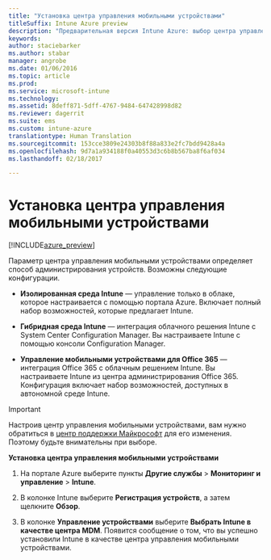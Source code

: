 ```yaml
---
title: "Установка центра управления мобильными устройствами"
titleSuffix: Intune Azure preview
description: "Предварительная версия Intune Azure: выбор центра управления мобильными устройствами в Intune. "
keywords: 
author: staciebarker
ms.author: stabar
manager: angrobe
ms.date: 01/06/2016
ms.topic: article
ms.prod: 
ms.service: microsoft-intune
ms.technology: 
ms.assetid: 8deff871-5dff-4767-9484-647428998d82
ms.reviewer: dagerrit
ms.suite: ems
ms.custom: intune-azure
translationtype: Human Translation
ms.sourcegitcommit: 153cce3809e24303b8f88a833e2fc7bdd9428a4a
ms.openlocfilehash: 9d7a1a934188f0a40553d3c6b8b567ba8f6af034
ms.lasthandoff: 02/18/2017

---
```


# <a name="set-the-mobile-device-management-authority"></a>Установка центра управления мобильными устройствами 

[!INCLUDE[azure_preview](../includes/azure_preview.md)]

Параметр центра управления мобильными устройствами определяет способ администрирования устройств. Возможны следующие конфигурации.

- **Изолированная среда Intune** — управление только в облаке, которое настраивается с помощью портала Azure. Включает полный набор возможностей, которые предлагает Intune.

- **Гибридная среда Intune** — интеграция облачного решения Intune с System Center Configuration Manager. Вы настраиваете Intune с помощью консоли Configuration Manager.

- **Управление мобильными устройствами для Office 365** — интеграция Office 365 с облачным решением Intune. Вы настраиваете Intune из центра администрирования Office 365. Конфигурация включает набор возможностей, доступных в автономной среде Intune.

>[!IMPORTANT]
>Настроив центр управления мобильными устройствами, вам нужно обратиться в [центр поддержки Майкрософт](https://docs.microsoft.com/intune/troubleshoot/how-to-get-support-for-microsoft-intune) для его изменения. Поэтому будьте внимательны при выборе.

**Установка центра управления мобильными устройствами**

1. На портале Azure выберите пункты **Другие службы** > **Мониторинг и управление** > **Intune**.

2. В колонке Intune выберите **Регистрация устройств**, а затем щелкните **Обзор**.

3. В колонке **Управление устройствами** выберите **Выбрать Intune в качестве центра MDM**. Появится сообщение о том, что вы успешно установили Intune в качестве центра управления мобильными устройствами.

